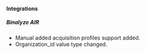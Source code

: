 #### Integrations
##### Binalyze AIR
- Manual added acquisition profiles support added.
- Organization_id value type changed.